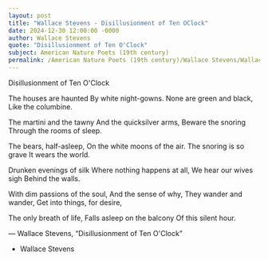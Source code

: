 ```yaml
---
layout: post
title: "Wallace Stevens - Disillusionment of Ten OClock"
date: 2024-12-30 12:00:00 -0000
author: Wallace Stevens
quote: "Disillusionment of Ten O'Clock"
subject: American Nature Poets (19th century)
permalink: /American Nature Poets (19th century)/Wallace Stevens/Wallace Stevens - Disillusionment of Ten OClock
---
```


Disillusionment of Ten O'Clock

The houses are haunted
   By white night-gowns.
   None are green and black,
   Like the columbine.

The martini and the tawny
   And the quicksilver arms,
Beware the snoring
   Through the rooms of sleep.

The bears, half-asleep,
   On the white moons of the air.
   The snoring is so grave
   It wears the world.

Drunken evenings of silk
   Where nothing happens at all,
   We hear our wives sigh
   Behind the walls.

With dim passions of the soul,
   And the sense of why,
   They wander and wander,
   Get into things, for desire,

The only breath of life,
   Falls asleep on the balcony
   Of this silent hour.


— Wallace Stevens, “Disillusionment of Ten O'Clock”

- Wallace Stevens
